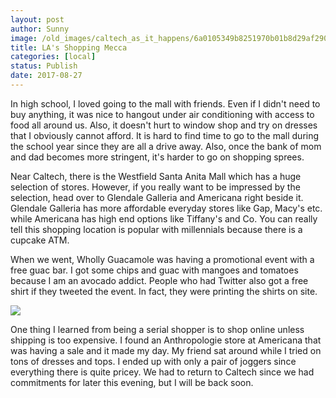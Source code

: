 ```yaml
---
layout: post
author: Sunny
image: /old_images/caltech_as_it_happens/6a0105349b8251970b01b8d29af290970c.jpg
title: LA's Shopping Mecca
categories: [local]
status: Publish
date: 2017-08-27
---
```


In high school, I loved going to the mall with friends. Even if I didn't need to buy anything, it was nice to hangout under air conditioning with access to food all around us. Also, it doesn't hurt to window shop and try on dresses that I obviously cannot afford. It is hard to find time to go to the mall during the school year since they are all a drive away. Also, once the bank of mom and dad becomes more stringent, it's harder to go on shopping sprees.


Near Caltech, there is the Westfield Santa Anita Mall which has a huge selection of stores. However, if you really want to be impressed by the selection, head over to Glendale Galleria and Americana right beside it. Glendale Galleria has more affordable everyday stores like Gap, Macy's etc. while Americana has high end options like Tiffany's and Co. You can really tell this shopping location is popular with millennials because there is a cupcake ATM.




When we went, Wholly Guacamole was having a promotional event with a free guac bar. I got some chips and guac with mangoes and tomatoes because I am an avocado addict. People who had Twitter also got a free shirt if they tweeted the event. In fact, they were printing the shirts on site.




![](/old_images/caltech_as_it_happens/6a0105349b8251970b01b7c910a6d4970b.jpg)

One thing I learned from being a serial shopper is to shop online unless shipping is too expensive. I found an Anthropologie store at Americana that was having a sale and it made my day. My friend sat around while I tried on tons of dresses and tops. I ended up with only a pair of joggers since everything there is quite pricey. We had to return to Caltech since we had commitments for later this evening, but I will be back soon.

